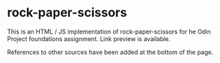 # rock-paper-scissors

This is an HTML / JS implementation of rock-paper-scissors for he Odin Project foundations assignment. Link preview is available.

References to other sources have been added at the bottom of the page.